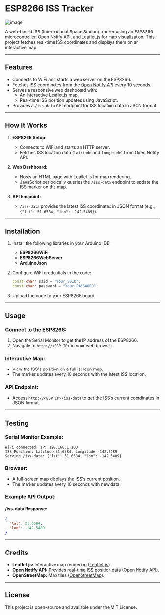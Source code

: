 # ESP8266 ISS Tracker

![image](https://github.com/user-attachments/assets/d096a4e3-c29d-45a4-a5b0-8b692f055f18)


A web-based ISS (International Space Station) tracker using an ESP8266 microcontroller, Open Notify API, and Leaflet.js for map visualization. This project fetches real-time ISS coordinates and displays them on an interactive map.

---

## **Features**
- Connects to WiFi and starts a web server on the ESP8266.
- Fetches ISS coordinates from the [Open Notify API](http://open-notify.org/Open-Notify-API/ISS-Location-Now/) every 10 seconds.
- Serves a responsive web dashboard with:
  - An interactive Leaflet.js map.
  - Real-time ISS position updates using JavaScript.
- Provides a `/iss-data` API endpoint for ISS location data in JSON format.

---

## **How It Works**
1. **ESP8266 Setup:**
   - Connects to WiFi and starts an HTTP server.
   - Fetches ISS location data (`latitude` and `longitude`) from Open Notify API.

2. **Web Dashboard:**
   - Hosts an HTML page with Leaflet.js for map rendering.
   - JavaScript periodically queries the `/iss-data` endpoint to update the ISS marker on the map.

3. **API Endpoint:**
   - `/iss-data` provides the latest ISS coordinates in JSON format (e.g., `{"lat": 51.6584, "lon": -142.5489}`).

---

## **Installation**
1. Install the following libraries in your Arduino IDE:
   - **ESP8266WiFi**
   - **ESP8266WebServer**
   - **ArduinoJson**

2. Configure WiFi credentials in the code:
   ```cpp
   const char* ssid = "Your_SSID";
   const char* password = "Your_PASSWORD";
   ```

3. Upload the code to your ESP8266 board.

---

## **Usage**
### **Connect to the ESP8266:**
1. Open the Serial Monitor to get the IP address of the ESP8266.
2. Navigate to `http://<ESP_IP>` in your web browser.

### **Interactive Map:**
- View the ISS's position on a full-screen map.
- The marker updates every 10 seconds with the latest ISS location.

### **API Endpoint:**
- Access `http://<ESP_IP>/iss-data` to get the ISS's current coordinates in JSON format.

---

## **Testing**
### **Serial Monitor Example:**
```plaintext
WiFi connected! IP: 192.168.1.100
ISS Position: Latitude 51.6584, Longitude -142.5489
Serving /iss-data: {"lat": 51.6584, "lon": -142.5489}
```

### **Browser:**
- A full-screen map displays the ISS's current position.
- The marker updates every 10 seconds with new data.

### **Example API Output:**
#### **/iss-data Response:**
```json
{
  "lat": 51.6584,
  "lon": -142.5489
}
```

---

## **Credits**
- **Leaflet.js:** Interactive map rendering ([Leaflet.js](https://leafletjs.com)).
- **Open Notify API:** Provides real-time ISS position data ([Open Notify API](http://open-notify.org/)).
- **OpenStreetMap:** Map tiles ([OpenStreetMap](https://www.openstreetmap.org/)).

---

## **License**
This project is open-source and available under the MIT License.
